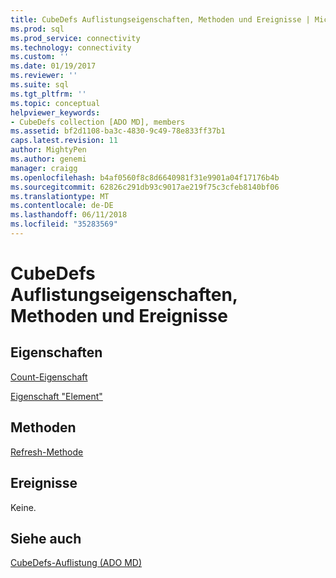 ```yaml
---
title: CubeDefs Auflistungseigenschaften, Methoden und Ereignisse | Microsoft Docs
ms.prod: sql
ms.prod_service: connectivity
ms.technology: connectivity
ms.custom: ''
ms.date: 01/19/2017
ms.reviewer: ''
ms.suite: sql
ms.tgt_pltfrm: ''
ms.topic: conceptual
helpviewer_keywords:
- CubeDefs collection [ADO MD], members
ms.assetid: bf2d1108-ba3c-4830-9c49-78e833ff37b1
caps.latest.revision: 11
author: MightyPen
ms.author: genemi
manager: craigg
ms.openlocfilehash: b4af0560f8c8d6640981f31e9901a04f17176b4b
ms.sourcegitcommit: 62826c291db93c9017ae219f75c3cfeb8140bf06
ms.translationtype: MT
ms.contentlocale: de-DE
ms.lasthandoff: 06/11/2018
ms.locfileid: "35283569"
---
```

# <a name="cubedefs-collection-properties-methods-and-events"></a>CubeDefs Auflistungseigenschaften, Methoden und Ereignisse
## <a name="properties"></a>Eigenschaften  
 [Count-Eigenschaft](../../../ado/reference/ado-api/count-property-ado.md)  
  
 [Eigenschaft "Element"](../../../ado/reference/ado-api/item-property-ado.md)  
  
## <a name="methods"></a>Methoden  
 [Refresh-Methode](../../../ado/reference/ado-api/refresh-method-ado.md)  
  
## <a name="events"></a>Ereignisse  
 Keine.  
  
## <a name="see-also"></a>Siehe auch  
 [CubeDefs-Auflistung (ADO MD)](../../../ado/reference/ado-md-api/cubedefs-collection-ado-md.md)
